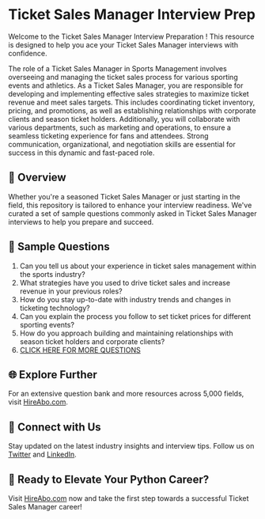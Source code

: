 # Ticket Sales Manager Interview Prep

Welcome to the Ticket Sales Manager Interview Preparation ! This resource is designed to help you ace your Ticket Sales Manager interviews with confidence.

The role of a Ticket Sales Manager in Sports Management involves overseeing and managing the ticket sales process for various sporting events and athletics. As a Ticket Sales Manager, you are responsible for developing and implementing effective sales strategies to maximize ticket revenue and meet sales targets. This includes coordinating ticket inventory, pricing, and promotions, as well as establishing relationships with corporate clients and season ticket holders. Additionally, you will collaborate with various departments, such as marketing and operations, to ensure a seamless ticketing experience for fans and attendees. Strong communication, organizational, and negotiation skills are essential for success in this dynamic and fast-paced role.

## 🚀 Overview

Whether you're a seasoned Ticket Sales Manager or just starting in the field, this repository is tailored to enhance your interview readiness. We've curated a set of sample questions commonly asked in Ticket Sales Manager interviews to help you prepare and succeed.

## 📝 Sample Questions

1. Can you tell us about your experience in ticket sales management within the sports industry?
2. What strategies have you used to drive ticket sales and increase revenue in your previous roles?
3. How do you stay up-to-date with industry trends and changes in ticketing technology?
4. Can you explain the process you follow to set ticket prices for different sporting events?
5. How do you approach building and maintaining relationships with season ticket holders and corporate clients?
6. [CLICK HERE FOR MORE QUESTIONS](https://hireabo.com/job/15_2_10/Ticket%20Sales%20Manager)

## 🌐 Explore Further

For an extensive question bank and more resources across 5,000 fields, visit [HireAbo.com](https://www.hireabo.com).

## 📱 Connect with Us

Stay updated on the latest industry insights and interview tips. Follow us on [Twitter](https://twitter.com/hireabo) and [LinkedIn](https://www.linkedin.com/in/hire-abo-3609972a8/).

## 🚀 Ready to Elevate Your Python Career?

Visit [HireAbo.com](https://www.hireabo.com) now and take the first step towards a successful Ticket Sales Manager career!